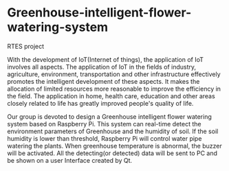 # Greenhouse-intelligent-flower-watering-system
RTES project

With the development of IoT(Internet of things), the application of IoT involves all aspects. The application of IoT in the fields of industry, agriculture, environment, transportation and other infrastructure effectively promotes the intelligent development of these aspects. It makes the allocation of limited resources more reasonable to improve the efficiency in the field. The application in home, health care, education and other areas closely related to life has greatly improved people's quality of life.

Our group is devoted to design a Greenhouse intelligent flower watering system based on Raspberry Pi. This system can real-time detect the environment parameters of Greenhouse and the humidity of soil. If the soil humidity is lower than threshold, Raspberry Pi will control water pipe watering the plants. When greenhouse temperature is abnormal, the buzzer will be activated. All the detecting(or detected) data will be sent to PC and be shown on a user Interface created by Qt.
